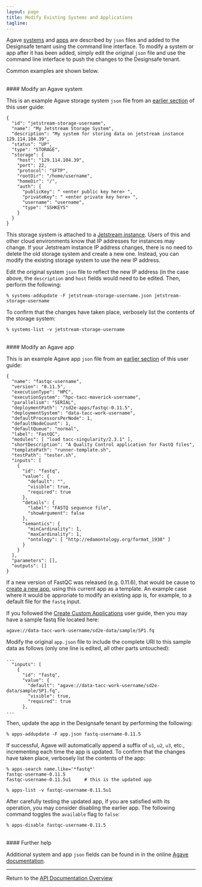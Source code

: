 ```yaml
---
layout: page
title: Modify Existing Systems and Applications
tagline:
---
```


Agave [systems](create_systems.md) and [apps](create_app.md) are described by
`json` files and added to the Designsafe tenant using the command line interface. To
modify a system or app after it has been added, simply edit the original `json`
file and use the command line interface to push the changes to the Designsafe tenant.

Common examples are shown below.


<br>
#### Modify an Agave system

This is an example Agave storage system `json` file from an
[earlier section](create_systems.md) of this user guide:
```
{
  "id": "jetstream-storage-username",
  "name": "My Jetstream Storage System",
  "description": "My system for storing data on jetstream instance 129.114.104.39",
  "status": "UP",
  "type": "STORAGE",
  "storage": {
    "host": "129.114.104.39",
    "port": 22,
    "protocol": "SFTP",
    "rootDir": "/home/username",
    "homeDir": "/",
    "auth": {
      "publicKey": " <enter public key here> ",
      "privateKey": " <enter private key here> ",
      "username": "username",
      "type": "SSHKEYS"
    }
  }
}
```

This storage system is attached to a [Jetstream instance](https://jetstream-cloud.org/).
Users of this and other cloud environments know that IP addresses for instances may
change. If your Jetstream instance IP address changes, there is no need to delete the old
storage system and create a new one. Instead, you can modify the existing storage system
to use the new IP address.

Edit the original system `json` file to reflect the new IP address (in the case above,
the `description` and `host` fields would need to be edited. Then, perform the 
following:
```
% systems-addupdate -F jetstream-storage-username.json jetstream-storage-username
```

To confirm that the changes have taken place, verbosely list the contents of the
storage system:
```
% systems-list -v jetstream-storage-username
```

<br>
#### Modify an Agave app

This is an example Agave app `json` file from an
[earlier section](create_app_04.md) of this user guide:
```
{
  "name": "fastqc-username",
  "version": "0.11.5",
  "executionType": "HPC",
  "executionSystem": "hpc-tacc-maverick-username",
  "parallelism": "SERIAL",
  "deploymentPath": "/sd2e-apps/fastqc-0.11.5",
  "deploymentSystem": "data-tacc-work-username",
  "defaultProcessorsPerNode": 1,
  "defaultNodeCount": 1,
  "defaultQueue": "normal",
  "label": "FastQC",
  "modules": [ "load tacc-singularity/2.3.1" ],
  "shortDescription": "A Quality Control application for FastQ files",
  "templatePath": "runner-template.sh",
  "testPath": "tester.sh",
  "inputs": [
    {
      "id": "fastq",
      "value": {
        "default": "",
        "visible": true,
        "required": true
      },
      "details": {
        "label": "FASTQ sequence file",
        "showArgument": false
      },
      "semantics": {
        "minCardinality": 1,
        "maxCardinality": 1,
        "ontology": [ "http://edamontology.org/format_1930" ]
      }
    }
  ],
  "parameters": [],
  "outputs": []
}
```

If a new version of FastQC was released (e.g. 0.11.6), that would be cause to 
[create a new app](create_app.md), using this current app as a template. An 
example case where it would be approriate to modify an existing app is,
for example, to a default file for the `fastq` input. 

If you followed the [Create Custom Applications](create_app.md) user guide,
then you may have a sample fastq file located here:

`agave://data-tacc-work-username/sd2e-data/sample/SP1.fq`

Modify the original `app.json` file to include the complete URI to this sample
data as follows (only one line is edited, all other parts untouched):
```
...
  "inputs": [
    {
      "id": "fastq",
      "value": {
        "default": "agave://data-tacc-work-username/sd2e-data/sample/SP1.fq",
        "visible": true,
        "required": true
      },
...
```

Then, update the app in the Designsafe tenant by performing the following:
```
% apps-addupdate -F app.json fastq-username-0.11.5
```

If successful, Agave will automatically append a suffix of `u1`, `u2`, `u3`, etc.,
incrementing each time the app is updated. To confirm that the changes have taken
place, verbosely list the contents of the app:
```
% apps-search name.like='*fastq*'
fastqc-username-0.11.5
fastqc-username-0.11.5u1     # this is the updated app

% apps-list -v fastqc-username-0.11.5u1
```

After carefully testing the updated app, if you are satisfied with its operation,
you may consider disabling the earlier app. The following command toggles the 
`available` flag to `false`:
```
% apps-disable fastqc-username-0.11.5
```


<br>
#### Further help

Additional system and app `json` fields can be found in in the online
[Agave documentation](http://developer.agaveapi.co/).



---
Return to the [API Documentation Overview](../index.md)
